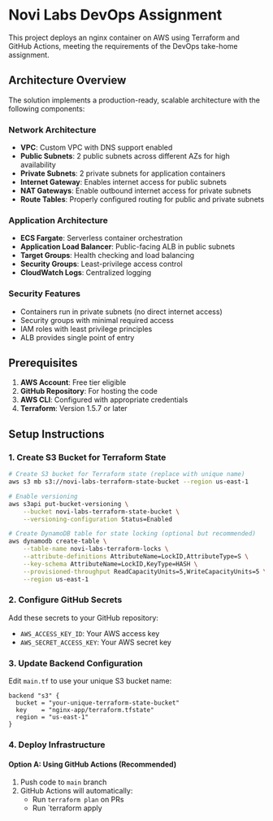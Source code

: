 # Novi Labs DevOps Assignment

This project deploys an nginx container on AWS using Terraform and GitHub Actions, meeting the requirements of the DevOps take-home assignment.

## Architecture Overview

The solution implements a production-ready, scalable architecture with the following components:

### Network Architecture
- **VPC**: Custom VPC with DNS support enabled
- **Public Subnets**: 2 public subnets across different AZs for high availability
- **Private Subnets**: 2 private subnets for application containers
- **Internet Gateway**: Enables internet access for public subnets
- **NAT Gateways**: Enable outbound internet access for private subnets
- **Route Tables**: Properly configured routing for public and private subnets

### Application Architecture
- **ECS Fargate**: Serverless container orchestration
- **Application Load Balancer**: Public-facing ALB in public subnets
- **Target Groups**: Health checking and load balancing
- **Security Groups**: Least-privilege access control
- **CloudWatch Logs**: Centralized logging

### Security Features
- Containers run in private subnets (no direct internet access)
- Security groups with minimal required access
- IAM roles with least privilege principles
- ALB provides single point of entry

## Prerequisites

1. **AWS Account**: Free tier eligible
2. **GitHub Repository**: For hosting the code
3. **AWS CLI**: Configured with appropriate credentials
4. **Terraform**: Version 1.5.7 or later

## Setup Instructions

### 1. Create S3 Bucket for Terraform State

```bash
# Create S3 bucket for Terraform state (replace with unique name)
aws s3 mb s3://novi-labs-terraform-state-bucket --region us-east-1

# Enable versioning
aws s3api put-bucket-versioning \
    --bucket novi-labs-terraform-state-bucket \
    --versioning-configuration Status=Enabled

# Create DynamoDB table for state locking (optional but recommended)
aws dynamodb create-table \
    --table-name novi-labs-terraform-locks \
    --attribute-definitions AttributeName=LockID,AttributeType=S \
    --key-schema AttributeName=LockID,KeyType=HASH \
    --provisioned-throughput ReadCapacityUnits=5,WriteCapacityUnits=5 \
    --region us-east-1
```

### 2. Configure GitHub Secrets

Add these secrets to your GitHub repository:

- `AWS_ACCESS_KEY_ID`: Your AWS access key
- `AWS_SECRET_ACCESS_KEY`: Your AWS secret key

### 3. Update Backend Configuration

Edit `main.tf` to use your unique S3 bucket name:

```hcl
backend "s3" {
  bucket = "your-unique-terraform-state-bucket"
  key    = "nginx-app/terraform.tfstate"
  region = "us-east-1"
}
```

### 4. Deploy Infrastructure

#### Option A: Using GitHub Actions (Recommended)

1. Push code to `main` branch
2. GitHub Actions will automatically:
   - Run `terraform plan` on PRs
   - Run `terraform apply